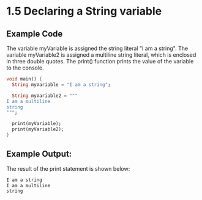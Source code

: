 # 1.5 Declaring a String variable
 
## Example Code

The variable myVariable is assigned the string literal "I am a string". 
The variable myVariable2 is assigned a multiline string literal, which is enclosed in three double quotes.
The print() function prints the value of the variable to the console.

```dart
void main() {
  String myVariable = "I am a string";

  String myVariable2 = """
I am a multiline
string
""";

  print(myVariable);
  print(myVariable2);
}
```

## Example Output:

The result of the print statement is shown below:

```dart
I am a string
I am a multiline
string
```
